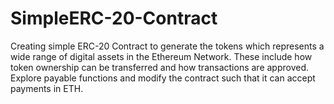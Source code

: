 # SimpleERC-20-Contract
Creating simple ERC-20 Contract to generate the tokens which represents a wide range of digital assets in the Ethereum Network.
These include how token ownership can be transferred and how transactions are approved.
Explore payable functions and modify the contract such that it can accept payments in ETH.
